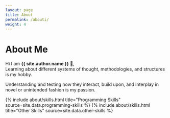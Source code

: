 ```yaml
---
layout: page
title: About
permalink: /abouti/
weight: 4
---
```


# **About Me**

Hi I am **{{ site.author.name }}** :wave:,<br>
Learning about different systems of thought, methodologies, and structures is my hobby.

Understanding and testing how they interact, build upon, and interplay in novel or unintended fashion is my passion.

<div class="row">
{% include about/skills.html title="Programming Skills" source=site.data.programming-skills %}
{% include about/skills.html title="Other Skills" source=site.data.other-skills %}
</div>

<div class="row">
<!-- {% include about/timeline.html %} -->
</div>
